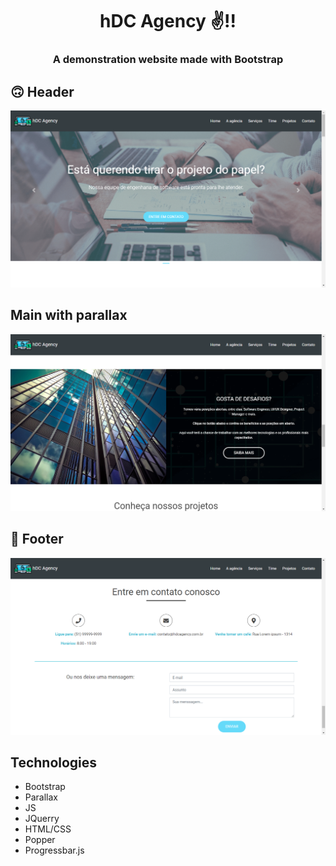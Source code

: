 <h1 align="center"> hDC Agency ✌!!</h1>

<h3 align="center"> A demonstration website made with Bootstrap </h3>

## 🙃 Header
![](https://github.com/Juniordell/hDC-Agency/blob/master/img/hDcAgency1.png?raw=true)

## Main with parallax
![](https://github.com/Juniordell/hDC-Agency/blob/master/img/hDCAgency2.png?raw=true)

## 🦶 Footer
![](https://github.com/Juniordell/hDC-Agency/blob/master/img/hDCAgency3.png?raw=true)

## Technologies
- Bootstrap
- Parallax
- JS
- JQuerry
- HTML/CSS
- Popper
- Progressbar.js
